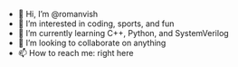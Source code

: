 - 👋 Hi, I’m @romanvish
- 👀 I’m interested in coding, sports, and fun
- 🌱 I’m currently learning C++, Python, and SystemVerilog
- 💞️ I’m looking to collaborate on anything
- 📫 How to reach me: right here

<!---
romanvish/romanvish is a ✨ special ✨ repository because its `README.md` (this file) appears on your GitHub profile.
You can click the Preview link to take a look at your changes.
--->
